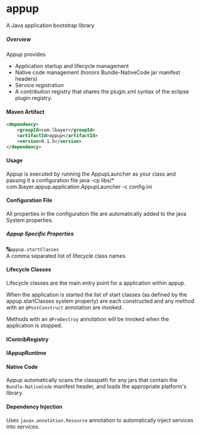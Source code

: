 # appup
A Java application bootstrap library

##### Overview
Appup provides

- Application startup and lifecycle management
- Native code management (honors Bundle-NativeCode jar manifest headers)
- Service registration
- A contribution registry that shares the plugin.xml syntax of the eclipse plugin registry.

#### Maven Artifact
```xml
<dependency>
    <groupId>com.lbayer</groupId>
    <artifactId>appup</artifactId>
    <version>0.1.5</version>
</dependency>
```

#### Usage

Appup is executed by running the AppupLauncher as your class and passing it a configuration file
java -cp libs/* com.lbayer.appup.application.AppupLauncher -c config.ini

#### Configuration File

All properties in the configuration file are automatically added to the java System properties.

##### Appup Specific Properties

&#128288;``appup.startClasses``<br/>
A comma separated list of lifecycle class names
 
#### Lifecycle Classes
Lifecycle classes are the main entry point for a application within appup.

When the application is started the list of start classes (as defined by 
the appup.startClasses system property) are each constructed and any method 
with an ``@PostConstruct`` annotation are invoked.

Methods with an ``@PreDestroy`` annotation will be invoked when the application is stopped.

#### IContribRegistry

#### IAppupRuntime

#### Native Code

Appup automatically scans the classpath for any jars that contain the ``Bundle-NativeCode``
manifest header, and loads the appropriate platform's library.

#### Dependency Injection

Uses ``javax.annotation.Resource`` annotation to automatically inject services into services.
